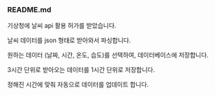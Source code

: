 ### README.md

기상청에 날씨 api 활용 허가를 받았습니다. 

날씨 데이터를 json 형태로 받아와서 파싱합니다. 

원하는 데이터 (날짜, 시간, 온도, 습도)를 선택하여, 데이터베이스에 저장합니다. 

3시간 단위로 받아오는 데이터를 1시간 단위로 저장합니다. 

정해진 시간에 맞춰 자동으로 데이터를 업데이트 합니다.  

 